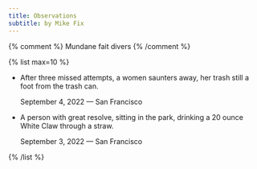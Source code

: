 ```yaml
---
title: Observations
subtitle: by Mike Fix
---
```


{% comment %}
Mundane fait divers
{% /comment %}

{% list max=10 %}

- After three missed attempts, a women saunters away, her trash still a foot from the trash can.

  September 4, 2022 — San Francisco

- A person with great resolve, sitting in the park, drinking a 20 ounce White Claw through a straw.

  September 3, 2022 — San Francisco

{% /list %}
